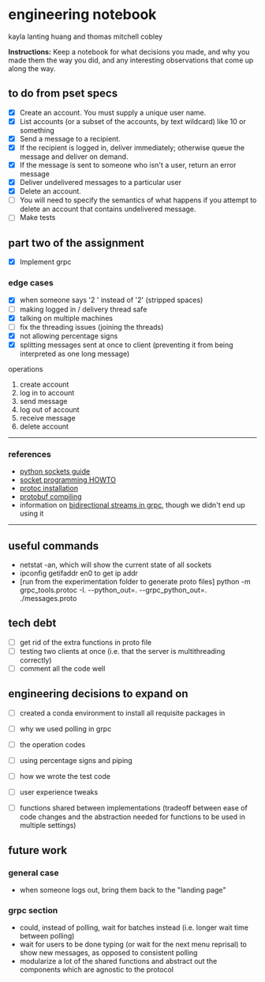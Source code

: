# engineering notebook
kayla lanting huang and thomas mitchell cobley

**Instructions:** Keep a notebook for what decisions you made, and why you made them the way you did, and any interesting observations that come up along the way.

## to do from pset specs
- [x] Create an account. You must supply a unique user name.
- [x] List accounts (or a subset of the accounts, by text wildcard) like 10 or something
- [x] Send a message to a recipient. 
- [x] If the recipient is logged in, deliver immediately; otherwise queue the message and deliver on demand. 
- [x] If the message is sent to someone who isn't a user, return an error message
- [x] Deliver undelivered messages to a particular user
- [x] Delete an account. 
- [ ] You will need to specify the semantics of what happens if you attempt to delete an account that contains undelivered message.
- [ ] Make tests

## part two of the assignment
- [x] Implement grpc

### edge cases
- [x] when someone says '2 ' instead of '2' (stripped spaces)
- [ ] making logged in / delivery thread safe
- [x] talking on multiple machines
- [ ] fix the threading issues (joining the threads)
- [x] not allowing percentage signs
- [x] splitting messages sent at once to client (preventing it from being interpreted as one long message)

operations
1. create account
2. log in to account
3. send message
4. log out of account
5. receive message
6. delete account

---

### references
- [python sockets guide](https://realpython.com/python-sockets/#echo-client-and-server)
- [socket programming HOWTO](https://docs.python.org/3/howto/sockets.html)
- [protoc installation](https://grpc.io/docs/protoc-installation/)
- [protobuf compiling](https://grpc.io/docs/protoc-installation/)
- information on [bidirectional streams in grpc](https://levelup.gitconnected.com/grpc-how-to-make-bi-directional-streaming-calls-70b4a0569b5b), though we didn't end up using it

---

## useful commands
- netstat -an, which will show the current state of all sockets
- ipconfig getifaddr en0 to get ip addr
- [run from the experimentation folder to generate proto files] python -m grpc_tools.protoc -I. --python_out=. --grpc_python_out=. ./messages.proto


## tech debt
- [ ] get rid of the extra functions in proto file
- [ ] testing two clients at once (i.e. that the server is multithreading correctly)
- [ ] comment all the code well

## engineering decisions to expand on
- [ ] created a conda environment to install all requisite packages in 
- [ ] why we used polling in grpc
- [ ] the operation codes
- [ ] using percentage signs and piping
- [ ] how we wrote the test code
- [ ] user experience tweaks
- [ ] functions shared between implementations (tradeoff between ease of code changes and the abstraction needed for functions to be used in multiple settings)


## future work
### general case
- when someone logs out, bring them back to the "landing page"

### grpc section
- could, instead of polling, wait for batches instead (i.e. longer wait time between polling)
- wait for users to be done typing (or wait for the next menu reprisal) to show new messages, as opposed to consistent polling
- modularize a lot of the shared functions and abstract out the components which are agnostic to the protocol
